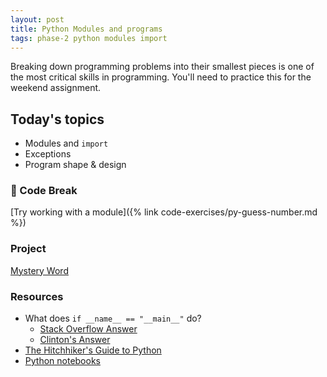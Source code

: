 ```yaml
---
layout: post
title: Python Modules and programs
tags: phase-2 python modules import
---
```


Breaking down programming problems into their smallest pieces is one of the most critical skills in programming. You'll need to practice this for the weekend assignment.

## Today's topics

- Modules and `import`
- Exceptions
- Program shape & design

### 🐍 Code Break

[Try working with a module]({% link code-exercises/py-guess-number.md %})

### Project

[Mystery Word](https://classroom.github.com/a/p43EpwGP)

### Resources

- What does `if __name__ == "__main__"` do?
  - [Stack Overflow Answer](https://stackoverflow.com/questions/419163/what-does-if-name-main-do)
  - [Clinton's Answer](https://github.com/momentumlearn/student-resources/blob/master/articles/pymain.md)
- [The Hitchhiker's Guide to Python](https://docs.python-guide.org/)
- [Python notebooks](https://github.com/momentum-team-2/examples/tree/master/python-notebooks)
